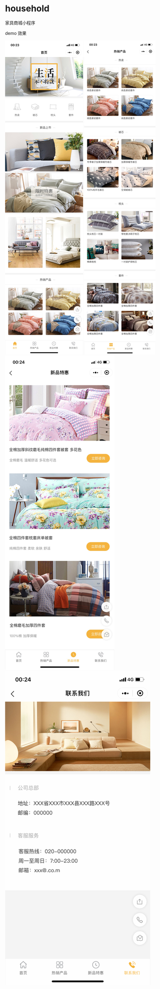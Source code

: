 # household
家具商城小程序

demo 效果

![首页](./images/demo/首页.png)
![热卖产品](./images/demo/热卖产品.png)
![新品特惠](./images/demo/新品特惠.png)
![联系我们](./images/demo/联系我们.png)
